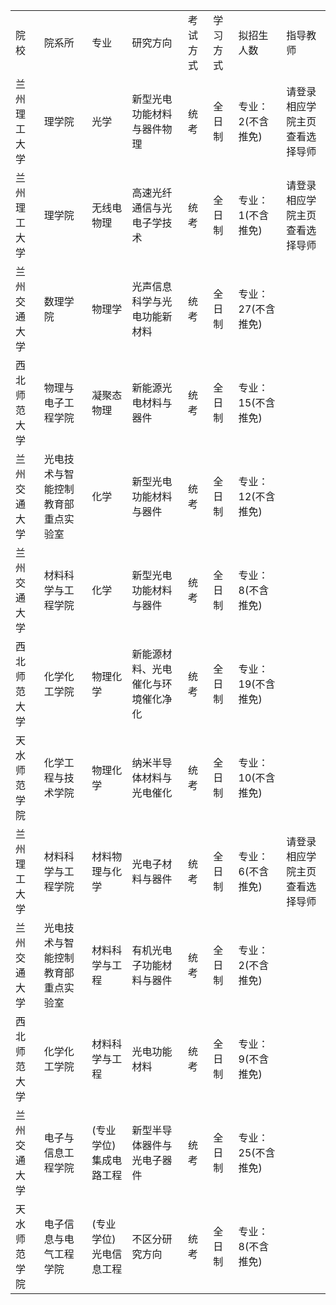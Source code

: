 | | | | | | | | |
|-|-|-|-|-|-|-|-|
|院校|院系所|专业|研究方向|考试方式|学习方式|拟招生人数|指导教师|
|兰州理工大学|理学院|光学|新型光电功能材料与器件物理|统考|全日制|专业：2(不含推免)|请登录相应学院主页查看选择导师|
|兰州理工大学|理学院|无线电物理|高速光纤通信与光电子学技术|统考|全日制|专业：1(不含推免)|请登录相应学院主页查看选择导师|
|兰州交通大学|数理学院|物理学|光声信息科学与光电功能新材料|统考|全日制|专业：27(不含推免)| |
|西北师范大学|物理与电子工程学院|凝聚态物理|新能源光电材料与器件|统考|全日制|专业：15(不含推免)| |
|兰州交通大学|光电技术与智能控制教育部重点实验室|化学|新型光电功能材料与器件|统考|全日制|专业：12(不含推免)| |
|兰州交通大学|材料科学与工程学院|化学|新型光电功能材料与器件|统考|全日制|专业：8(不含推免)| |
|西北师范大学|化学化工学院|物理化学|新能源材料、光电催化与环境催化净化|统考|全日制|专业：19(不含推免)| |
|天水师范学院|化学工程与技术学院|物理化学|纳米半导体材料与光电催化|统考|全日制|专业：10(不含推免)| |
|兰州理工大学|材料科学与工程学院|材料物理与化学|光电子材料与器件|统考|全日制|专业：6(不含推免)|请登录相应学院主页查看选择导师|
|兰州交通大学|光电技术与智能控制教育部重点实验室|材料科学与工程|有机光电子功能材料与器件|统考|全日制|专业：2(不含推免)| |
|西北师范大学|化学化工学院|材料科学与工程|光电功能材料|统考|全日制|专业：9(不含推免)| |
|兰州交通大学|电子与信息工程学院|(专业学位)集成电路工程|新型半导体器件与光电子器件|统考|全日制|专业：25(不含推免)| |
|天水师范学院|电子信息与电气工程学院|(专业学位)光电信息工程|不区分研究方向|统考|全日制|专业：8(不含推免)| |
